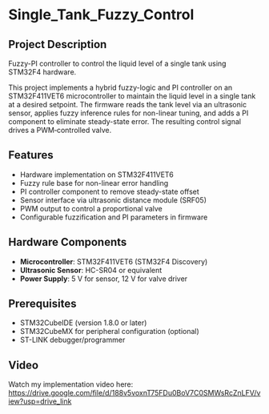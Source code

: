 # Single_Tank_Fuzzy_Control

## Project Description
Fuzzy-PI controller to control the liquid level of a single tank using STM32F4 hardware.

This project implements a hybrid fuzzy-logic and PI controller on an STM32F411VET6 microcontroller to maintain the liquid level in a single tank at a desired setpoint. The firmware reads the tank level via an ultrasonic sensor, applies fuzzy inference rules for non-linear tuning, and adds a PI component to eliminate steady-state error. The resulting control signal drives a PWM‐controlled valve.

## Features
- Hardware implementation on STM32F411VET6  
- Fuzzy rule base for non-linear error handling  
- PI controller component to remove steady-state offset  
- Sensor interface via ultrasonic distance module (SRF05)  
- PWM output to control a proportional valve  
- Configurable fuzzification and PI parameters in firmware  

## Hardware Components
- **Microcontroller**: STM32F411VET6 (STM32F4 Discovery)  
- **Ultrasonic Sensor**: HC-SR04 or equivalent  
- **Power Supply**: 5 V for sensor, 12 V for valve driver

## Prerequisites
- STM32CubeIDE (version 1.8.0 or later)  
- STM32CubeMX for peripheral configuration (optional)  
- ST-LINK debugger/programmer

## Video
Watch my implementation video here: https://drive.google.com/file/d/188v5voxnT75FDu0BoV7C0SMWsRcZnLFV/view?usp=drive_link

